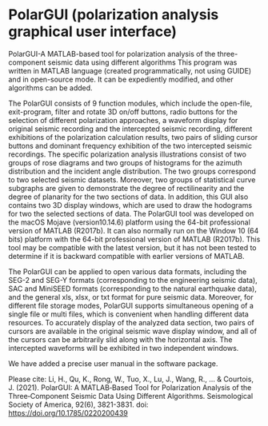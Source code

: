 # PolarGUI (polarization analysis graphical user interface)
PolarGUI-A MATLAB-based tool for polarization analysis of the three-component seismic data using different algorithms
   This program was written in MATLAB language (created programmatically, not using GUIDE) and in open-source mode. It can be expediently modified, and other algorithms can be added. 
   
  The PolarGUI consists of 9 function modules, which include the open-file, exit-program, filter and rotate 3D on/off buttons, radio buttons for the selection of different polarization approaches, a waveform display for original seismic recording and the intercepted seismic recording, different exhibitions of the polarization calculation results, two pairs of sliding cursor buttons and dominant frequency exhibition of the two intercepted seismic recordings. The specific polarization analysis illustrations consist of two groups of rose diagrams and two groups of histograms for the azimuth distribution and the incident angle distribution. The two groups correspond to two selected seismic datasets. Moreover, two groups of statistical curve subgraphs are given to demonstrate the degree of rectilinearity and the degree of planarity for the two sections of data. In addition, this GUI also contains two 3D display windows, which are used to draw the hodograms for two the selected sections of data. The PolarGUI tool was developed on the macOS Mojave (version10.14.6) platform using the 64-bit professional version of MATLAB (R2017b). It can also normally run on the Window 10 (64 bits) platform with the 64-bit professional version of MATLAB (R2017b). This tool may be compatible with the latest version, but it has not been tested to determine if it is backward compatible with earlier versions of MATLAB.

   The PolarGUI can be applied to open various data formats, including the SEG-2 and SEG-Y formats (corresponding to the engineering seismic data), SAC and MiniSEED
formats (corresponding to the natural earthquake data), and the general xls, xlsx, or txt format for pure seismic data. Moreover, for different file storage modes, PolarGUI supports simultaneous opening of a single file or multi files, which is convenient when handling different data resources. To accurately display of the analyzed data section, two pairs of cursors are available in the original seismic wave display window, and all of the cursors can be arbitrarily slid along with the horizontal axis. The intercepted waveforms will be exhibited in two independent windows.

  We have added a precise user manual in the software package.
  
  Please cite: Li, H., Qu, K., Rong, W., Tuo, X., Lu, J., Wang, R., ... & Courtois, J. (2021). PolarGUI: A MATLAB‐Based Tool for Polarization Analysis of the Three‐Component Seismic Data Using Different Algorithms. Seismological Society of America, 92(6), 3821-3831. doi: https://doi.org/10.1785/0220200439
